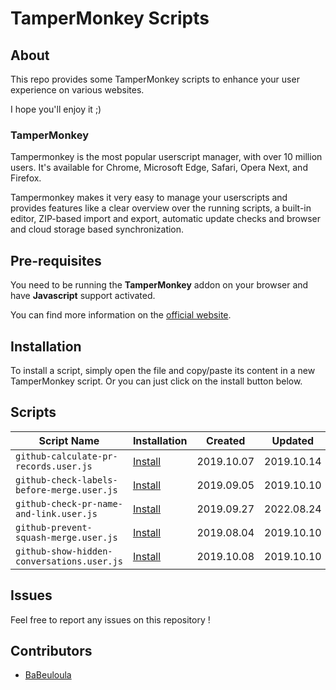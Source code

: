 # TamperMonkey Scripts

## About

This repo provides some TamperMonkey scripts to enhance your user experience on various websites.

I hope you'll enjoy it ;)

### TamperMonkey

Tampermonkey is the most popular userscript manager, with over 10 million users. It's available for Chrome, Microsoft Edge, Safari, Opera Next, and Firefox.

Tampermonkey makes it very easy to manage your userscripts and provides features like a clear overview over the running scripts, a built-in editor, ZIP-based import and export, automatic update checks and browser and cloud storage based synchronization.

## Pre-requisites

You need to be running the **TamperMonkey** addon on your browser and have **Javascript** support activated.

You can find more information on the [official website](https://www.tampermonkey.net/).

## Installation

To install a script, simply open the file and copy/paste its content in a new TamperMonkey script. Or you can just click on the install button below.

## Scripts

Script Name	                               | Installation     | Created    | Updated
------------------------------------------ | ---------------- | -----------| ----------
`github-calculate-pr-records.user.js`      | [Install][cpr]   | 2019.10.07 | 2019.10.14
`github-check-labels-before-merge.user.js` | [Install][clbm]  | 2019.09.05 | 2019.10.10
`github-check-pr-name-and-link.user.js`    | [Install][cpnal] | 2019.09.27 | 2022.08.24
`github-prevent-squash-merge.user.js`      | [Install][psm]   | 2019.08.04 | 2019.10.10
`github-show-hidden-conversations.user.js` | [Install][shc]   | 2019.10.08 | 2019.10.10

[cpr]: https://raw.githubusercontent.com/cyprille/tampermonkey-scripts/master/scripts/github-calculate-pr-records.user.js
[clbm]: https://raw.githubusercontent.com/cyprille/tampermonkey-scripts/master/scripts/github-check-labels-before-merge.user.js
[cpnal]: https://raw.githubusercontent.com/cyprille/tampermonkey-scripts/master/scripts/github-check-pr-name-and-link.user.js
[psm]: https://raw.githubusercontent.com/cyprille/tampermonkey-scripts/master/scripts/github-prevent-squash-merge.user.js
[shc]: https://raw.githubusercontent.com/cyprille/tampermonkey-scripts/master/scripts/github-show-hidden-conversations.user.js

## Issues

Feel free to report any issues on this repository !

## Contributors

- [BaBeuloula](https://github.com/babeuloula/)
